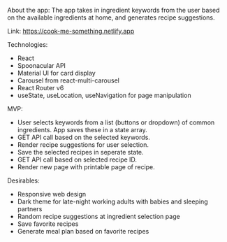 About the app:
The app takes in ingredient keywords from the user based on the available ingredients at home, and generates recipe suggestions. 

Link:
https://cook-me-something.netlify.app

Technologies:
- React
- Spoonacular API
- Material UI for card display
- Carousel from react-multi-carousel
- React Router v6
- useState, useLocation, useNavigation for page manipulation

MVP:
- User selects keywords from a list (buttons or dropdown) of common ingredients. App saves these in a state array.
- GET API call based on the selected keywords.
- Render recipe suggestions for user selection. 
- Save the selected recipes in seperate state.
- GET API call based on selected recipe ID. 
- Render new page with printable page of recipe.

Desirables:
- Responsive web design
- Dark theme for late-night working adults with babies and sleeping partners
- Random recipe suggestions at ingredient selection page
- Save favorite recipes
- Generate meal plan based on favorite recipes
